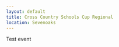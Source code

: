 ```yaml
---
layout: default
title: Cross Country Schools Cup Regional
location: Sevenoaks
---
```


Test event

